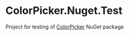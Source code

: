 # ColorPicker.Nuget.Test
Project for testing of [ColorPicker](https://github.com/vpapenko/ColorPicker) NuGet package

